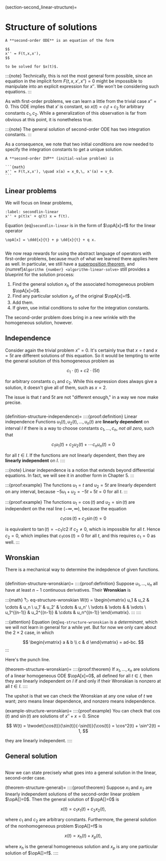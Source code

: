 (section-second_linear-structure)=
# Structure of solutions

````{proof:definition} Second-order ODE
A **second-order ODE** is an equation of the form

$$
x'' = F(t,x,x'),
$$

to be solved for $x(t)$.
````

:::{note}
Technically, this is not the most general form possible, since an equation in the implicit form $F(t,x,x',x'')=0$ might be impossible to manipulate into an explicit expression for $x''$. We won't be considering such equations.
:::

As with first-order problems, we can learn a little from the trivial case $x''=0$. This ODE implies that $x'$ is constant, so $x(t)=c_1 t + c_2$ for arbitrary constants $c_1,c_2$. While a generalization of this observation is far from obvious at this point, it is nonetheless true.

:::{note}
The general solution of second-order ODE has two integration constants.
:::

As a consequence, we note that two initial conditions are now needed to specify the integration constants to get a unique solution.

````{proof:definition} Second-order IVP
A **second-order IVP** (initial-value problem) is

```{math}
x'' = F(t,x,x'), \quad x(a) = x_0,\, x'(a) = v_0.
```
````

## Linear problems

We will focus on linear problems,

```{math}
:label: secondlin-linear
x'' + p(t)x' + q(t) x = f(t).
```

Equation {eq}`secondlin-linear` is in the form of $\opA[x]=f$ for the linear operator

```{math}
\opA[x] = \ddd{x}{t} + p \dd{x}{t} + q x.
```

```{index} superposition, general solution, homogeneous equation
```

We now reap rewards for using the abstract language of operators with first-order problems, because much of what we learned there applies here as well. In particular, we still have a [superposition theorem](theorem-linear-super), and  {numref}`Algorithm {number} <algorithm-linear-solve>` still provides a blueprint for the solution process:

1. Find the general solution $x_h$ of the associated homogeneous problem $\opA[x]=0$.
2. Find any particular solution $x_p$ of the original $\opA[x]=f$.
3. Add them.
4. If given, use initial conditions to solve for the integration constants.

The second-order problem does bring in a new wrinkle with the homogeneous solution, however. 

## Independence

Consider again the trivial problem $x''=0$. It's certainly true that $x=t$ and $x=5t$ are different solutions of this equation. So it would be tempting to write the general solution of this homogeneous problem as 

$$
c_1\cdot (t) + c2\cdot (5t)
$$

for arbitrary constants $c_1$ and $c_2$. While this expression does always give a solution, it doesn't give all of them, such as $x=2$. 

The issue is that $t$ and $5t$ are not "different enough," in a way we now make precise. 

```{index} ! linear independence
```

(definition-structure-independence)=
::::{proof:definition} Linear independence
Functions $u_1(t),u_2(t),\ldots,u_n(t)$ are **linearly dependent** on interval $I$ if there is a way to choose constants $c_1,\ldots,c_n$, *not all zero*, such that

$$
c_1u_1(t) + c_2u_2(t) + \cdots c_n u_n(t) = 0
$$

for all $t \in I$. If the functions are not linearly dependent, then they are **linearly independent** on $I$.
::::

:::{note} 
Linear independence is a notion that extends beyond differential equations. In fact, we will see it in another form in Chapter 5.
:::

:::{proof:example}
The functions $u_1=t$ and $u_2=5t$ are linearly dependent on any interval, because $-5u_1 + u_2 = -5t+5t=0$ for all $t$.
:::

:::{proof:example}
The functions $u_1=\cos(t)$ and $u_2=\sin(t)$ are independent on the real line $(-\infty,\infty)$, because the equation

$$
c_1\cos(t) + c_2\sin(t) = 0
$$

is equivalent to $\tan(t)=-c_1/c2$ if $c_2\neq 0$, which is impossible for all $t$. Hence $c_2=0$, which implies that $c_1 \cos(t)=0$ for all $t$, and this requires $c_1=0$ as well.
:::

## Wronskian

There is a mechanical way to determine the indepdence of given functions.

```{index} ! Wronskian
```

(definition-structure-wronskian)=
::::{proof:definition} 
Suppose $u_1,\ldots,u_n$ all have at least $n-1$ continuous derivatives. Their **Wronskian** is 

:::{math}
:label: eq-structure-wronskian
W(t) = \begin{vmatrix} 
u_1 & u_2 & \cdots & u_n \\ 
u_1' & u_2' & \cdots & u_n' \\ 
\vdots & \vdots &  & \vdots  \\ 
u_1^{(n-1)} & u_2^{(n-1)} & \cdots & u_n^{(n-1)}
\end{vmatrix}.
:::
::::

:::{attention}
Equation {eq}`eq-structure-wronskian` is a *determinant*, which we will not learn in general for a while yet. But for now we only care about the $2\times 2$ case, in which 

$$
\begin{vmatrix} a & b \\ c & d \end{vmatrix} = ad-bc.
$$
:::

Here's the punch line.

(theorem-structure-wronskian)=
::::{proof:theorem} 
If $x_1,\ldots,x_n$ are solutions of a linear homogeneous ODE $\opA[x]=0$, all defined for all $t\in I$, then they are linearly independent on $I$ if and only if their Wronskian is nonzero at all $t\in I$.
::::

The upshot is that we can check the Wronskian at any one value of $t$ we want; zero means linear dependence, and nonzero means independence.

(example-structure-wronskian)=
::::{proof:example} 
You can check that $\cos(t)$ and $\sin(t)$ are solutions of $x''+x=0$. Since

$$
W(t) = \twodet{\cos(t)}{\sin(t)}{-\sin(t)}{\cos(t)} = \cos^2(t) + \sin^2(t) = 1,
$$

they are linearly independent.
::::

## General solution

```{index} general solution
```

Now we can state precisely what goes into a general solution in the linear, second-order case.

(theorem-structure-general)=
::::{proof:theorem} 
Suppose $x_1$ and $x_2$ are linearly independent solutions of the second-order linear problem $\opA[]=0$. Then the general solution of $\opA[]=0$ is  

$$
x(t) = c_1 x_1(t) + c_2 x_2(t),
$$

where $c_1$ and $c_2$ are arbitrary constants. Furthermore, the general solution of the nonhomogeneous problem $\opA[]=f$ is

$$
x(t) = x_h(t) + x_p(t),
$$

where $x_h$ is the general homogeneous solution and $x_p$ is any one particular solution of $\opA[]=f$.
::::
